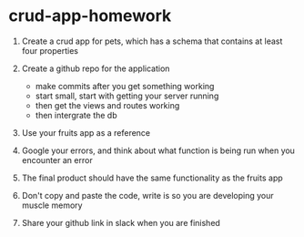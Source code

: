 # crud-app-homework

1. Create a crud app for pets, which has a schema that contains at least four properties

2. Create a github repo for the application
	- make commits after you get something working
	- start small, start with getting your server running
	- then get the views and routes working
	- then intergrate the db

3. Use your fruits app as a reference

4. Google your errors, and think about what function is being run when you encounter an error

5. The final product should have the same functionality as the fruits app

6. Don't copy and paste the code, write is so you are developing your muscle memory

7. Share your github link in slack when you are finished
